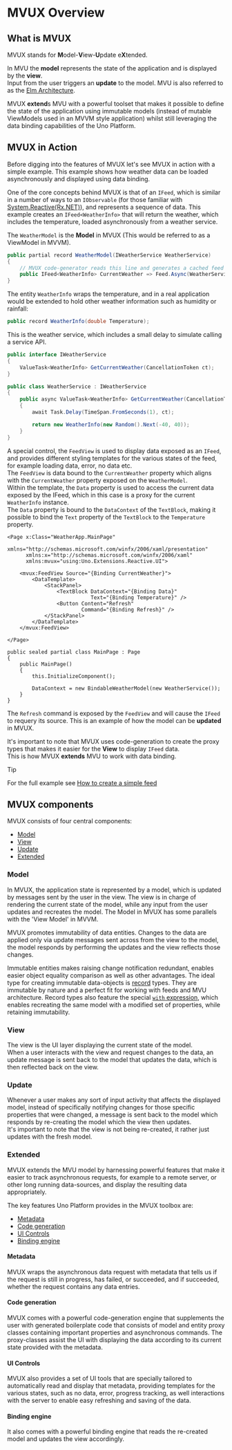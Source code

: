 ﻿---
uid: Overview.Mvux.Overview
---

# MVUX Overview

## What is MVUX

MVUX stands for **M**odel-**V**iew-**U**pdate e**X**tended.

In MVU the **model** represents the state of the application and is displayed by the **view**.  
Input from the user triggers an **update** to the model.
MVU is also referred to as the [Elm Architecture](https://en.wikipedia.org/wiki/Elm_(programming_language)#The_Elm_Architecture).

MVUX **extend**s MVU with a powerful toolset that makes it possible to define the state of the application using immutable models
(instead of mutable ViewModels used in an MVVM style application)
whilst still leveraging the data binding capabilities of the Uno Platform.

## MVUX in Action

Before digging into the features of MVUX let's see MVUX in action with a simple example.
This example shows how weather data can be loaded asynchronously and displayed using data binding.

One of the core concepts behind MVUX is that of an `IFeed`, which is similar in a number of ways to an `IObservable`
(for those familiar with [System.Reactive(Rx.NET)](https://github.com/dotnet/reactive)), and represents a sequence of data.
This example creates an `IFeed<WeatherInfo>` that will return the weather, which includes the temperature,
loaded asynchronously from a weather service.

The `WeatherModel` is the **Model** in MVUX (This would be referred to as a ViewModel in MVVM).

```c#
public partial record WeatherModel(IWeatherService WeatherService)
{
    // MVUX code-generator reads this line and generates a cached feed behind the scenes    
    public IFeed<WeatherInfo> CurrentWeather => Feed.Async(WeatherService.GetCurrentWeather);
}

```

The entity `WeatherInfo` wraps the temperature, and in a real application would be extended to hold other weather information such as humidity or rainfall:

```c#
public record WeatherInfo(double Temperature);
```

This is the weather service, which includes a small delay to simulate calling a service API.

```c#
public interface IWeatherService
{
    ValueTask<WeatherInfo> GetCurrentWeather(CancellationToken ct);
}

public class WeatherService : IWeatherService
{
    public async ValueTask<WeatherInfo> GetCurrentWeather(CancellationToken ct)
    {
        await Task.Delay(TimeSpan.FromSeconds(1), ct);

        return new WeatherInfo(new Random().Next(-40, 40));
    }
}
```

A special control, the `FeedView` is used to display data exposed as an `IFeed`,
and provides different styling templates for the various states of the feed, for example loading data, error, no data etc.  
The `FeedView` is data bound to the `CurrentWeather` property which aligns with the `CurrentWeather` property exposed on the `WeatherModel`.  
Within the template, the `Data` property is used to access the current data exposed by the IFeed, which in this case is a proxy for the current `WeatherInfo` instance.  
The `Data` property is bound to the `DataContext` of the `TextBlock`, making it possible to bind the `Text` property of the `TextBlock` to the `Temperature` property.

```xaml
<Page x:Class="WeatherApp.MainPage"
	  xmlns="http://schemas.microsoft.com/winfx/2006/xaml/presentation"
	  xmlns:x="http://schemas.microsoft.com/winfx/2006/xaml"
	  xmlns:mvux="using:Uno.Extensions.Reactive.UI">

	<mvux:FeedView Source="{Binding CurrentWeather}">
		<DataTemplate>
			<StackPanel>
				<TextBlock DataContext="{Binding Data}"
						   Text="{Binding Temperature}" />
				<Button Content="Refresh"
						Command="{Binding Refresh}" />
			</StackPanel>
		</DataTemplate>
	</mvux:FeedView>

</Page>

public sealed partial class MainPage : Page
{
    public MainPage()
    {
        this.InitializeComponent();

        DataContext = new BindableWeatherModel(new WeatherService());
    }
}
```

The `Refresh` command is exposed by the `FeedView` and will cause the `IFeed` to requery its source. This is an example of how the model can be **updated** in MVUX.

It's important to note that MVUX uses code-generation to create the proxy types that makes it easier for the **View** to display `IFeed` data.  
This is how MVUX **extends** MVU to work with data binding.

> [!TIP]
> For the full example see [How to create a simple feed](xref:Overview.Mvux.SimpleFeed)

## MVUX components

MVUX consists of four central components:

- [Model](#model)
- [View](#view)
- [Update](#update)
- [Extended](#extended)

### Model

In MVUX, the application state is represented by a model,
which is updated by messages sent by the user in the view.
The view is in charge of rendering the current state of the model,
while any input from the user updates and recreates the model.
The Model in MVUX has some parallels with the 'View Model' in MVVM.

MVUX promotes immutability of data entities. Changes to the data are applied only via update messages
sent across from the view to the model,
the model responds by performing the updates and the view reflects those changes.

Immutable entities makes raising change notification redundant, enables easier object equality
comparison as well as other advantages.
The ideal type for creating immutable data-objects is
[record](https://learn.microsoft.com/en-us/dotnet/csharp/language-reference/builtin-types/record) types.
They are immutable by nature and a perfect fit for working with feeds and MVU architecture.
Record types also feature the special
[`with` expression](https://learn.microsoft.com/en-us/dotnet/csharp/language-reference/operators/with-expression),
which enables recreating the same model with a modified set of properties, while retaining immutability.

### View

The view is the UI layer displaying the current state of the model.  
When a user interacts with the view and request changes to the data,
an update message is sent back to the model that updates the data, which is then reflected back on the view.

### Update

Whenever a user makes any sort of input activity that affects the displayed model,
instead of specifically notifying changes for those specific properties that were changed,
a message is sent back to the model which responds by re-creating the model which the view then updates.  
It's important to note that the view is not being re-created, it rather just updates with the fresh model.

### Extended

MVUX extends the MVU model by harnessing powerful features that make it easier to track asynchronous requests, for example to a remote server,
or other long running data-sources, and display the resulting data appropriately.  

The key features Uno Platform provides in the MVUX toolbox are:

- [Metadata](#metadata)
- [Code generation](#code-generation)
- [UI Controls](#ui-controls)
- [Binding engine](#binding-engine)

#### Metadata

MVUX wraps the asynchronous data request with metadata that tells us if the request is still in progress, has failed, or succeeded,
and if succeeded, whether the request contains any data entries.

#### Code generation

MVUX comes with a powerful code-generation engine that supplements the user with generated boilerplate code
that consists of model and entity proxy classes containing important properties and asynchronous commands.
The proxy-classes assist the UI with displaying the data according to its current state provided with the metadata.

#### UI Controls
MVUX also provides a set of UI tools that are specially tailored to automatically read and display that metadata,
providing templates for the various states, such as no data, error, progress tracking,
as well interactions with the server to enable easy refreshing and saving of the data.

#### Binding engine

It also comes with a powerful binding engine that reads the re-created model and updates the view accordingly.
